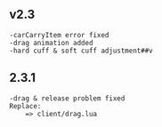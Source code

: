 ## v2.3
	-carCarryItem error fixed
    -drag animation added
    -hard cuff & soft cuff adjustment##v
## 2.3.1
    -drag & release problem fixed
    Replace:
        => client/drag.lua